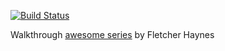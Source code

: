 [![Build Status](https://travis-ci.com/xeqlol/vmbois.svg?branch=master)](https://travis-ci.com/xeqlol/vmbois)

Walkthrough [awesome series](https://blog.subnetzero.io/post/building-language-vm-part-01/) by Fletcher Haynes
